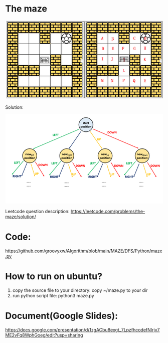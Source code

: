 # The maze 

![GitHub Logo](Maze_Problem2_2.PNG)




Solution:



![GitHub Logo](matrix_dfs_.png)


Leetcode question description: 
https://leetcode.com/problems/the-maze/solution/



# Code: 
https://github.com/groovyxw/Algorithm/blob/main/MAZE/DFS/Python/maze.py


# How to run on ubuntu?
1. copy the source file to your directory: 
    copy ~/maze.py to your dir 
2. run python script file: 
    python3 maze.py

# Document(Google Slides): 
https://docs.google.com/presentation/d/1zgACbu8exgt_7LpzfhcodefNIrjv7ME2vFq8WphGoeg/edit?usp=sharing

